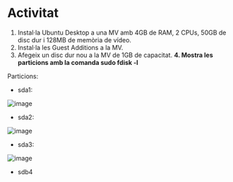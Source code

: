 # Activitat

1. Instal·la Ubuntu Desktop a una MV amb 4GB de RAM, 2 CPUs, 50GB de disc dur i 128MB de memòria de vídeo.
2. Instal·la les Guest Additions a la MV.
3. Afegeix un disc dur nou a la MV de 1GB de capacitat.
**4. Mostra les particions amb la comanda sudo fdisk -l**

Particions:

- sda1:

![image](https://github.com/XaSaFa/MP04/assets/110727546/67675ef2-0e72-4e08-8dab-06b63a68fc9a)

- sda2: 

![image](https://github.com/XaSaFa/MP04/assets/110727546/b2b59078-96dd-40e8-b52a-adb9c5ca9b8e)

- sda3:

![image](https://github.com/XaSaFa/MP04/assets/110727546/4dd998e8-eed8-41c4-9fae-76d306f4bf82)

- sdb4 

